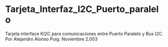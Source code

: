 # Tarjeta_Interfaz_I2C_Puerto_paralelo
 Tarjeta interface KI2C para comunicaciones entre  Puerto Paralelo y Bus I2C.  Por Alejandro Alonso Puig. Noviembre 2.003
